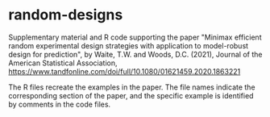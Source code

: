 # random-designs

Supplementary material and R code supporting the paper "Minimax efficient random experimental design strategies with application to model-robust design for prediction", by Waite, T.W. and Woods, D.C. (2021), Journal of the American Statistical Association, https://www.tandfonline.com/doi/full/10.1080/01621459.2020.1863221

The R files recreate the examples in the paper. The file names indicate the corresponding section of the paper, and the specific example is identified by comments in the code files.
